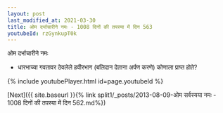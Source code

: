 ```yaml
---
layout: post
last_modified_at: 2021-03-30
title: ओम दर्भाचारीने नमः - 1008 दिनों की तपस्या में दिन 563
youtubeId: rzGynkupT0k
---
```

 
 
 ओम दर्भाचारीने नमः  
 
 -  धारभाच्या गवतावर ठेवलेले हवीरभाग (बलिदान देताना अर्पण करणे) कोणाला प्राप्त होते? 
 
  
 
  
 
 
 
 
 
 


{% include youtubePlayer.html id=page.youtubeId %}
 
[Next]({{ site.baseurl }}{% link  split1/_posts/2013-08-09-ओम सर्वस्यया नमः - 1008 दिनों की तपस्या में दिन 562.md%})
 
